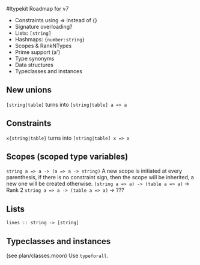 #ltypekit Roadmap for v7
- Constraints using => instead of {}
- Signature overloading?
- Lists: `[string]`
- Hashmaps: `{number:string}`
- Scopes & RankNTypes
- Prime support (a')
- Type synonyms
- Data structures
- Typeclasses and instances
## New unions
`[string|table]` turns into `[string|table] a => a`
## Constraints
`x{string|table}` turns into `[string|table] x => x`
## Scopes (scoped type variables)
`string a => a -> (a => a -> string)`
A new scope is initiated at every parenthesis, if there is no constraint sign, then the scope will be inherited,
a new one will be created otherwise.
`(string a => a) -> (table a => a)` -> Rank 2
`string a => a -> (table a => a)`   -> ???
## Lists
`lines :: string -> [string]`
## Typeclasses and instances
(see plan/classes.moon)
Use `typeforall`.
